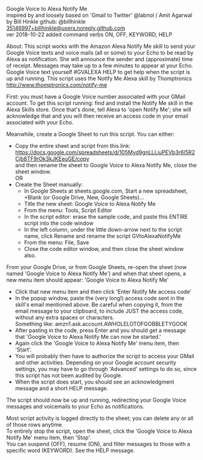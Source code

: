  Google Voice to Alexa Notify Me  
 inspired by and loosely based on 'Gmail to Twitter' @labnol / Amit Agarwal  
 by Bill Hinkle github: @billhinkle 35146997+billhinkle@users.noreply.github.com  
 ver 2018-10-22 added command verbs ON, OFF, KEYWORD, HELP  

About: This script works with the Amazon Alexa Notify Me skill to send your Google Voice texts and voice mails (all or some)
to your Echo to be read by Alexa as notification.  She will announce the sender and (approximate) time of receipt.  Messages
may take up to a few minutes to appear at your Echo.  Google Voice text yourself #GVALEXA HELP to get help when the script is
up and running.  This script uses the Notify Me Alexa skill by Thomptronics http://www.thomptronics.com/notify-me

First: you must have a Google Voice number associated with your GMail account.
To get this script running: find and install the Notify Me skill in the Alexa Skills store.  Once that's done, tell Alexa to 
'open Notify Me'; she will acknowledge that and you will then receive an access code in your email associated with your Echo.

Meanwhile, create a Google Sheet to run this script.  You can either:  
* Copy the entire sheet and script from this link:  
   https://docs.google.com/spreadsheets/d/105Myd9gnLLLiuPEVb3r6l5R2Cjb8TF9rOk3kJKEeuGE/copy  
   and then rename the sheet to Google Voice to Alexa Notify Me, close the sheet window.  
 OR  
* Create the Sheet manually:
  * In Google Sheets at sheets.google.com, Start a new spreadsheet, +Blank (or Google Drive, New, Google Sheets)...
  * Title the new sheet: Google Voice to Alexa Notify Me
  * From the menu: Tools, Script Editor
  * In the script editor: erase the sample code, and paste this ENTIRE script into the code window
  * In the left column, under the little down-arrow next to the script name, click Rename and rename the script  GVtoAlexaNotifyMe
  *  From the menu: File, Save
  *  Close the code editor window, and then close the sheet window also.

From your Google Drive, or from Google Sheets, re-open the sheet (now named 'Google Voice to Alexa Notify Me') and
when that sheet opens, a new menu item should appear: 'Google Voice to Alexa Notify Me'
* Click that new menu item and then click 'Enter Notify Me access code'
* In the popup window, paste the (very long!) access code sent in the skill's email mentioned above.  Be careful when copying it,
 from the email message to your clipboard, to include JUST the access code, without any extra spaces or characters.  
    Something like:       amzn1.ask.account.AWHOLELOTOFGOBBLETYGOOK  
* After pasting in the code, press Enter and you should get a message that 'Google Voice to Alexa Notify Me can now be started.'
* Again click the 'Google Voice to Alexa Notify Me' menu item, then 'Start'.
* You will probably then have to authorize the script to access your GMail and other activities.  Depending on your Google account security settings, you may have to go through 'Advanced' settings to do so, since this script has not been audited by Google.
* When the script does start, you should see an acknowledgment message and a short HELP message.

The script should now be up and running, redirecting your Google Voice messages and voicemails to your Echo as notifications.

Most script activity is logged directly to the sheet; you can delete any or all of those rows anytime.  
To entirely stop the script, open the sheet, click the 'Google Voice to Alexa Notify Me' menu item, then 'Stop'.  
You can suspend (OFF), resume (ON), and filter messages to those with a specific word (KEYWORD).  See the HELP message.  
